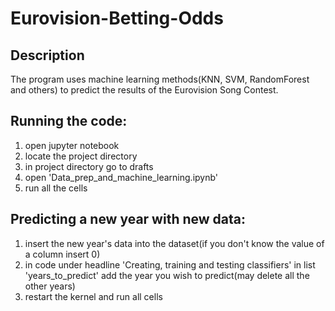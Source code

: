 # Eurovision-Betting-Odds

## Description
The program uses machine learning methods(KNN, SVM, RandomForest and others) to predict the results of the Eurovision Song Contest. 

## Running the code:
1. open jupyter notebook
2. locate the project directory
3. in project directory go to drafts
4. open 'Data_prep_and_machine_learning.ipynb'
5. run all the cells

## Predicting a new year with new data:
1. insert the new year's data into the dataset(if you don't know the value of a column insert 0)
2. in code under headline 'Creating, training and testing classifiers' in list 'years_to_predict' add the year you wish to predict(may delete all the other years)
3. restart the kernel and run all cells
